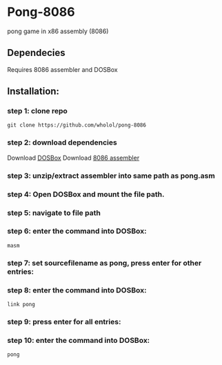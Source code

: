 # Pong-8086
pong game in x86 assembly (8086)

## Dependecies  
Requires 8086 assembler and DOSBox

## Installation:
### step 1: clone repo
```
git clone https://github.com/wholol/pong-8086
```
### step 2: download dependencies
Download <a href="https://www.dosbox.com/download.php?main=1">DOSBox</a>
Download <a href="https://drive.google.com/drive/folders/1akM4UNg6StiVE3ehzEstOgOhEw1JBxA0">8086 assembler</a>
### step 3: unzip/extract assembler into same path as pong.asm
### step 4: Open DOSBox and mount the file path.
### step 5: navigate to file path
### step 6: enter the command into DOSBox:
```
masm
```
### step 7: set sourcefilename as pong, press enter for other entries:
### step 8: enter the command into DOSBox:
```
link pong
```
### step 9: press enter for all entries:
### step 10: enter the command into DOSBox:
```
pong
```
